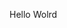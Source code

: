 Hello Wolrd
































































































































































































































































































































































































































































































































































































































































































































































































































































































































































































































































































































































































































































































































































































































































































































































































































































































































































































































































































































































































































































































































































































































































































































































































































































































































































































































































































































































































































































































































































































































































































































































































































































































































































































































































































































































































































































































































































































































































































































































































































































































































































































































































































































































































































































































































































































































































































































































































































































































































































































































































































































































































































































































































































































































































































































































































































